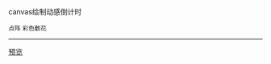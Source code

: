 canvas绘制动感倒计时

`点阵` `彩色散花`

-----------

[预览](http://htmlpreview.github.io/?https://github.com/liege/colorful-clock/blob/master/index.html)